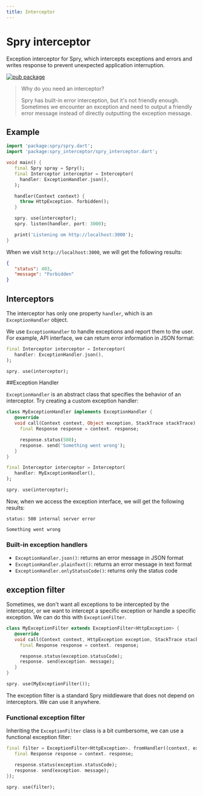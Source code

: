 ```yaml
---
title: Interceptor
---
```


# Spry interceptor

Exception interceptor for Spry, which intercepts exceptions and errors and writes response to prevent unexpected application interruption.

[![pub package](https://img.shields.io/pub/v/spry_interceptor.svg)](https://pub.dartlang.org/packages/spry_interceptor)

> Why do you need an interceptor?
>
> Spry has built-in error interception, but it's not friendly enough. Sometimes we encounter an exception and need to output a friendly error message instead of directly outputting the exception message.

## Example

```dart
import 'package:spry/spry.dart';
import 'package:spry_interceptor/spry_interceptor.dart';

void main() {
   final Spry spray = Spry();
   final Interceptor interceptor = Interceptor(
     handler: ExceptionHandler.json(),
   );

   handler(Context context) {
     throw HttpException. forbidden();
   }

   spry. use(interceptor);
   spry. listen(handler, port: 3000);

   print('Listening om http://localhost:3000');
}
```

When we visit `http://localhost:3000`, we will get the following results:

```json
{
   "status": 403,
   "message": "Forbidden"
}
```

## Interceptors

The interceptor has only one property `handler`, which is an `ExceptionHandler` object.

We use `ExceptionHandler` to handle exceptions and report them to the user. For example, API interface, we can return error information in JSON format:

```dart
final Interceptor interceptor = Interceptor(
   handler: ExceptionHandler.json(),
);

spry. use(interceptor);
```

##Exception Handler

`ExceptionHandler` is an abstract class that specifies the behavior of an interceptor. Try creating a custom exception handler:

```dart
class MyExceptionHandler implements ExceptionHandler {
   @override
   void call(Context context, Object exception, StackTrace stackTrace) {
     final Response response = context. response;

     response.status(500);
     response. send('Something went wrong');
   }
}

final Interceptor interceptor = Interceptor(
   handler: MyExceptionHandler(),
);

spry. use(interceptor);
```

Now, when we access the exception interface, we will get the following results:

```text
status: 500 internal server error

Something went wrong
```

### Built-in exception handlers

- `ExceptionHandler.json()`: returns an error message in JSON format
- `ExceptionHandler.plainText()`: returns an error message in text format
- `ExceptionHandler.onlyStatusCode()`: returns only the status code

## exception filter

Sometimes, we don't want all exceptions to be intercepted by the interceptor, or we want to intercept a specific exception or handle a specific exception. We can do this with `ExceptionFilter`.

```dart
class MyExceptionFilter extends ExceptionFilter<HttpException> {
   @override
   void call(Context context, HttpException exception, StackTrace stackTrace) {
     final Response response = context. response;

     response.status(exception.statusCode);
     response. send(exception. message);
   }
}

spry. use(MyExceptionFilter());
```

The exception filter is a standard Spry middleware that does not depend on interceptors. We can use it anywhere.

### Functional exception filter

Inheriting the `ExceptionFilter` class is a bit cumbersome, we can use a functional exception filter:

```dart
final filter = ExceptionFilter<HttpException>. fromHandler((context, exception, stackTrace) {
   final Response response = context. response;

   response.status(exception.statusCode);
   response. send(exception. message);
});

spry. use(filter);
```